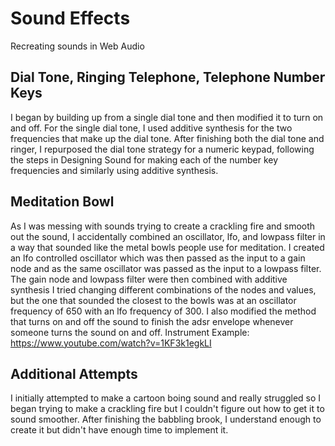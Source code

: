 # Sound Effects
Recreating sounds in Web Audio

## Dial Tone, Ringing Telephone, Telephone Number Keys
  I began by building up from a single dial tone and then modified it to turn on and off. For the single dial tone, I used additive synthesis for the two frequencies that make up the dial tone. After finishing both the dial tone and ringer, I repurposed the dial tone strategy for a numeric keypad, following the steps in Designing Sound for making each of the number key frequencies and similarly using additive synthesis.
  
## Meditation Bowl
  As I was messing with sounds trying to create a crackling fire and smooth out the sound, I accidentally combined an oscillator, lfo, and lowpass filter in a way that sounded like the metal bowls people use for meditation. I created an lfo controlled oscillator which was then passed as the input to a gain node and as the same oscillator was passed as the input to a lowpass filter. The gain node and lowpass filter were then combined with additive synthesis I tried changing different combinations of the nodes and values, but the one that sounded the closest to the bowls was at an oscillator frequency of 650 with an lfo frequency of 300. I also modified the method that turns on and off the sound to finish the adsr envelope whenever someone turns the sound on and off.
  Instrument Example: https://www.youtube.com/watch?v=1KF3k1egkLI

## Additional Attempts
  I initially attempted to make a cartoon boing sound and really struggled so I began trying to make a crackling fire but I couldn't figure out how to get it to sound smoother. After finishing the babbling brook, I understand enough to create it but didn't have enough time to implement it.
